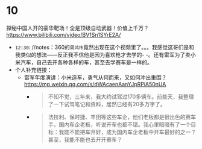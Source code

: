 
# 10

探秘中国人开的豪华靶场！全是顶级自动武器！价值上千万？ https://www.bilibili.com/video/BV1Sn1SYrE2A/
- `12:30`: //notes：360的`周鸿祎`竟然出现在这个视频里了。。。我感觉这哥们是和我类似的想法——反正我不信他是因为喜欢枪才去学的- -。还有雷军为了卖小米汽车，自己去开各种各样的车，甚至去学赛车是一样的。
- 个人补充链接：
  * 雷军年度演讲：小米造车，勇气从何而来，又如何冲出重围？ https://mp.weixin.qq.com/s/dWAcaenAanYJpRPiA50nUA
    + > 不知不觉，三年来，我大约试驾过170多辆车。前些天，我整理了一下试驾笔记和资料，居然已经有20多万字了。
    + > 法拉利、保时捷、丰田等这些车企，他们老板都是很出色的赛车手，国内车企老板，听说开车也都不错。我心里暗暗有了一个目标：我能不能把车开好，成为国内车企老板中开车最好的之一？甚至，我能不能也去开开赛车？
